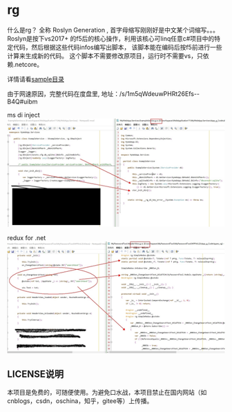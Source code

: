 # rg
什么是rg？ 全称 Roslyn Generation , 首字母缩写刚刚好是中文某个词缩写。。。
Roslyn是按下vs2017+ 的f5后的核心操作，利用该核心可linq任意c#项目中的特定代码，然后根据这些代码infos编写出脚本，
该脚本能在编码后按f5前进行一些计算来生成新的代码。
这个脚本不需要修改原项目，运行时不需要vs，只依赖.netcore。

详情请看[sample目录](./sample)

由于网速原因，完整代码在度盘里, 地址：/s/1m5qWdeuwPHRt26Efs--B4Q#uibm 

ms di inject
![ms di inject](./img/rg.msdi-inject.jpg)

redux for .net
![redux](./img/rg.redux.png)













## LICENSE说明
本项目是免费的，可随便使用。为避免口水战，本项目禁止在国内网站（如cnblogs，csdn，oschina，知乎，gitee等）上传播。
